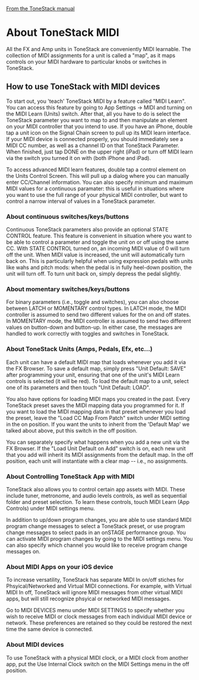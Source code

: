 [From the ToneStack manual](https://www.yonac.com/tonestack/tonestack_manual.html#midi)

# About ToneStack MIDI
All the FX and Amp units in ToneStack are conveniently MIDI learnable. The collection of MIDI assignments for a unit is called a "map", as it maps controls on your MIDI hardware to particular knobs or switches in ToneStack.

## How to use ToneStack with MIDI devices
To start out, you 'teach' ToneStack MIDI by a feature called "MIDI Learn". You can access this feature by going to App Settings -> MIDI and turning on the MIDI Learn (Units) switch. After that, all you have to do is select the ToneStack parameter you want to map to and then manipulate an element on your MIDI controller that you intend to use. If you have an iPhone, double tap a unit icon on the Signal Chain screen to pull up its MIDI learn interface. If your MIDI device is connected properly, you should immediately see a MIDI CC number, as well as a channel ID on that ToneStack Parameter. When finished, just tap DONE on the upper right (iPad) or turn off MIDI learn via the switch you turned it on with (both iPhone and iPad).

To access advanced MIDI learn features, double tap a control element on the Units Control Screen. This will pull up a dialog where you can manually enter CC/Channel information. You can also specify minimum and maximum MIDI values for a continuous paramater: this is useful in situations where you want to use the full range of your physical MIDI controller, but want to control a narrow interval of values in a ToneStack parameter.

### About continuous switches/keys/buttons
Continuous ToneStack parameters also provide an optional STATE CONTROL feature. This feature is convenient in situation where you want to be able to control a parameter and toggle the unit on or off using the same CC. With STATE CONTROL turned on, an incoming MIDI value of 0 will turn off the unit. When MIDI value is increased, the unit will automatically turn back on. This is particularly helpful when using expression pedals with units like wahs and pitch mods: when the pedal is in fully heel-down position, the unit will turn off. To turn unit back on, simply depress the pedal slightly.

### About momentary switches/keys/buttons
For binary parameters (i.e., toggle and switches), you can also choose between LATCH or MOMENTARY control types. In LATCH mode, the MIDI controller is assumed to send two different values for the on and off states. In MOMENTARY mode, the MIDI controller is assumed to send two different values on button-down and button-up. In either case, the messages are handled to work correctly with toggles and switches in ToneStack.

### About ToneStack Units (Amps, Pedals, Efx, etc...)
Each unit can have a default MIDI map that loads whenever you add it via the FX Browser. To save a default map, simply press "Unit Default: SAVE" after programming your unit, ensuring that one of the unit's MIDI Learn controls is selected (it will be red). To load the default map to a unit, select one of its parameters and then touch "Unit Default: LOAD".

You also have options for loading MIDI maps you created in the past. Every ToneStack preset saves the MIDI mapping data you programmed for it. If you want to load the MIDI mapping data in that preset whenever you load the preset, leave the "Load CC Map From Patch" switch under MIDI setting in the on position. If you want the units to inherit from the 'Default Map' we talked about above, put this switch in the off position.

You can separately specify what happens when you add a new unit via the FX Browser. If the "Load Unit Default on Add" switch is on, each new unit that you add will inherit its MIDI assignments from the default map. In the off position, each unit will instantiate with a clear map -- i.e., no assignments.

### About Controlling ToneStack App with MIDI
ToneStack also allows you to control certain app assets with MIDI. These include tuner, metronome, and audio levels controls, as well as sequential folder and preset selection. To learn these controls, touch MIDI Learn (App Controls) under MIDI settings menu.

In addition to up/down program changes, you are able to use standard MIDI program change messages to select a ToneStack preset, or use program change messages to select pads in an onSTAGE performance group. You can activate MIDI program changes by going to the MIDI settings menu. You can also specify which channel you would like to receive program change messages on.

### About MIDI Apps on your iOS device
To increase versatility, ToneStack has separate MIDI In on/off stiches for Phsyical/Networked and Virtual MIDI connections. For example, with Virtual MIDI In off, ToneStack will ignore MIDI messages from other virtual MIDI apps, but will still recognize phsyical or networked MIDI messages.

Go to MIDI DEVICES menu under MIDI SETTINGS to specify whether you wish to receive MIDI or clock messages from each individual MIDI device or network. These preferences are retained so they could be restored the next time the same device is connected.

### About MIDI devices
To use ToneStack with a physical MIDI clock, or a MIDI clock from another app, put the Use Internal Clock switch on the MIDI Settings menu in the off position.
